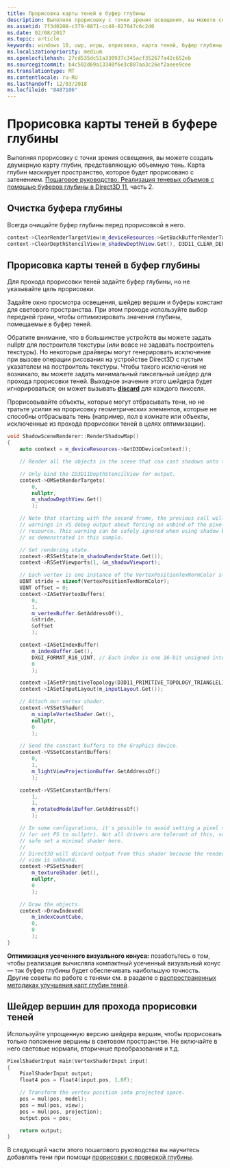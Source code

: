 ```yaml
---
title: Прорисовка карты теней в буфер глубины
description: Выполняя прорисовку с точки зрения освещения, вы можете создать двумерную карту глубин, представляющую объемную тень.
ms.assetid: 7f3d0208-c379-8871-cc48-027047c6c2d0
ms.date: 02/08/2017
ms.topic: article
keywords: windows 10, uwp, игры, отрисовка, карта теней, буфер глубины, direct3d
ms.localizationpriority: medium
ms.openlocfilehash: 27cd535dc51a330937c345acf352677a42c652eb
ms.sourcegitcommit: b4c502d69a13340f6e3c887aa3c26ef2aeee9cee
ms.translationtype: MT
ms.contentlocale: ru-RU
ms.lasthandoff: 12/03/2018
ms.locfileid: "8487106"
---
```

# <a name="render-the-shadow-map-to-the-depth-buffer"></a>Прорисовка карты теней в буфере глубины




Выполняя прорисовку с точки зрения освещения, вы можете создать двумерную карту глубин, представляющую объемную тень. Карта глубин маскирует пространство, которое будет прорисовано с затенением. [Пошаговое руководство. Реализация теневых объемов с помощью буферов глубины в Direct3D 11](implementing-depth-buffers-for-shadow-mapping.md), часть 2.

## <a name="clear-the-depth-buffer"></a>Очистка буфера глубины


Всегда очищайте буфер глубины перед прорисовкой в него.

```cpp
context->ClearRenderTargetView(m_deviceResources->GetBackBufferRenderTargetView(), DirectX::Colors::CornflowerBlue);
context->ClearDepthStencilView(m_shadowDepthView.Get(), D3D11_CLEAR_DEPTH | D3D11_CLEAR_STENCIL, 1.0f, 0);
```

## <a name="render-the-shadow-map-to-the-depth-buffer"></a>Прорисовка карты теней в буфер глубины


Для прохода прорисовки теней задайте буфер глубины, но не указывайте цель прорисовки.

Задайте окно просмотра освещения, шейдер вершин и буферы констант для светового пространства. При этом проходе используйте выбор передней грани, чтобы оптимизировать значения глубины, помещаемые в буфер теней.

Обратите внимание, что в большинстве устройств вы можете задать nullptr для построителя текстуры (или вовсе не задавать построитель текстуры). Но некоторые драйверы могут генерировать исключение при вызове операции рисования на устройстве Direct3D с пустым указателем на построитель текстуры. Чтобы такого исключения не возникало, вы можете задать минимальный пиксельный шейдер для прохода прорисовки теней. Выходное значение этого шейдера будет игнорироваться; он может вызывать [**discard**](https://msdn.microsoft.com/library/windows/desktop/bb943995) для каждого пикселя.

Прорисовывайте объекты, которые могут отбрасывать тени, но не тратьте усилия на прорисовку геометрических элементов, которые не способны отбрасывать тень (например, пол в комнате или объекты, исключенные из прохода прорисовки теней в целях оптимизации).

```cpp
void ShadowSceneRenderer::RenderShadowMap()
{
    auto context = m_deviceResources->GetD3DDeviceContext();

    // Render all the objects in the scene that can cast shadows onto themselves or onto other objects.

    // Only bind the ID3D11DepthStencilView for output.
    context->OMSetRenderTargets(
        0,
        nullptr,
        m_shadowDepthView.Get()
        );

    // Note that starting with the second frame, the previous call will display
    // warnings in VS debug output about forcing an unbind of the pixel shader
    // resource. This warning can be safely ignored when using shadow buffers
    // as demonstrated in this sample.

    // Set rendering state.
    context->RSSetState(m_shadowRenderState.Get());
    context->RSSetViewports(1, &m_shadowViewport);

    // Each vertex is one instance of the VertexPositionTexNormColor struct.
    UINT stride = sizeof(VertexPositionTexNormColor);
    UINT offset = 0;
    context->IASetVertexBuffers(
        0,
        1,
        m_vertexBuffer.GetAddressOf(),
        &stride,
        &offset
        );

    context->IASetIndexBuffer(
        m_indexBuffer.Get(),
        DXGI_FORMAT_R16_UINT, // Each index is one 16-bit unsigned integer (short).
        0
        );

    context->IASetPrimitiveTopology(D3D11_PRIMITIVE_TOPOLOGY_TRIANGLELIST);
    context->IASetInputLayout(m_inputLayout.Get());

    // Attach our vertex shader.
    context->VSSetShader(
        m_simpleVertexShader.Get(),
        nullptr,
        0
        );

    // Send the constant buffers to the Graphics device.
    context->VSSetConstantBuffers(
        0,
        1,
        m_lightViewProjectionBuffer.GetAddressOf()
        );

    context->VSSetConstantBuffers(
        1,
        1,
        m_rotatedModelBuffer.GetAddressOf()
        );

    // In some configurations, it's possible to avoid setting a pixel shader
    // (or set PS to nullptr). Not all drivers are tolerant of this, so to be
    // safe set a minimal shader here.
    //
    // Direct3D will discard output from this shader because the render target
    // view is unbound.
    context->PSSetShader(
        m_textureShader.Get(),
        nullptr,
        0
        );

    // Draw the objects.
    context->DrawIndexed(
        m_indexCountCube,
        0,
        0
        );
}
```

**Оптимизация усеченного визуального конуса:** позаботьтесь о том, чтобы реализация вычисляла компактный усеченный визуальный конус— так буфер глубины будет обеспечивать наибольшую точность. Другие советы по работе с тенями см. в разделе о [распространенных методиках улучшения карт глубин теней](https://msdn.microsoft.com/library/windows/desktop/ee416324).

## <a name="vertex-shader-for-shadow-pass"></a>Шейдер вершин для прохода прорисовки теней


Используйте упрощенную версию шейдера вершин, чтобы прорисовать только положение вершины в световом пространстве. Не включайте в него световые нормали, вторичные преобразования и т.д.

```cpp
PixelShaderInput main(VertexShaderInput input)
{
    PixelShaderInput output;
    float4 pos = float4(input.pos, 1.0f);

    // Transform the vertex position into projected space.
    pos = mul(pos, model);
    pos = mul(pos, view);
    pos = mul(pos, projection);
    output.pos = pos;

    return output;
}
```

В следующей части этого пошагового руководства вы научитесь добавлять тени при помощи [прорисовки с проверкой глубины](render-the-scene-with-depth-testing.md).

 

 




